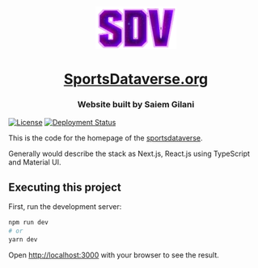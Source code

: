 
<p align="center">
<img
    width=160px
    src="public/logo/logo.png"
    alt="sportsdataverse.org"
/>
</p>
<h1 align="center"><a href="https://sportsdataverse.org">SportsDataverse.org</a></h1>

<h3 align="center">Website built by Saiem Gilani</h3>

[![License](https://img.shields.io/badge/license-MIT-blue.svg)](/LICENSE)
[![Deployment Status](https://img.shields.io/endpoint?url=https%3A%2F%2Fsportsdataverse.org%2Fapi%2Fdeployment)](https://sportsdataverse.org)


This is the code for the homepage of the [sportsdataverse](https://sportsdataverse.org).

Generally would describe the stack as Next.js, React.js using TypeScript and Material UI.



## Executing this project

First, run the development server:

```bash
npm run dev
# or
yarn dev
```

Open [http://localhost:3000](http://localhost:3000) with your browser to see the result.

